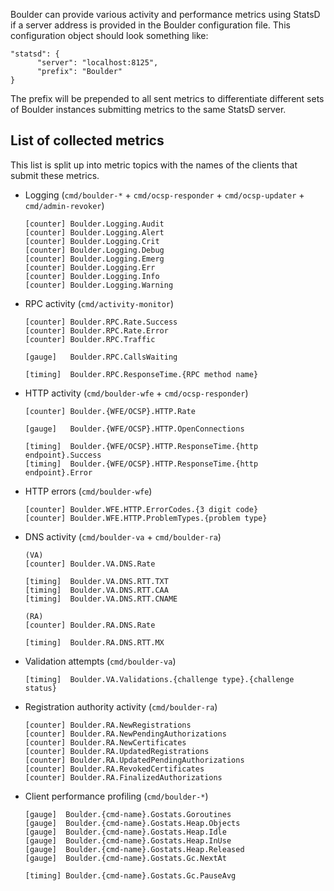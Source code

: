 Boulder can provide various activity and performance metrics using StatsD if a server address is provided in the Boulder configuration file. This configuration object should look something like:

```
"statsd": {
      "server": "localhost:8125",
      "prefix": "Boulder"
}
```

The prefix will be prepended to all sent metrics to differentiate different sets of Boulder instances submitting metrics to the same StatsD server.

## List of collected metrics

This list is split up into metric topics with the names of the clients that submit these metrics.

* Logging (`cmd/boulder-*` + `cmd/ocsp-responder` + `cmd/ocsp-updater` + `cmd/admin-revoker`)

    ```
	[counter] Boulder.Logging.Audit
	[counter] Boulder.Logging.Alert
	[counter] Boulder.Logging.Crit
	[counter] Boulder.Logging.Debug
	[counter] Boulder.Logging.Emerg
	[counter] Boulder.Logging.Err
	[counter] Boulder.Logging.Info
	[counter] Boulder.Logging.Warning
	```

* RPC activity (`cmd/activity-monitor`)

    ```
	[counter] Boulder.RPC.Rate.Success
  [counter] Boulder.RPC.Rate.Error
	[counter] Boulder.RPC.Traffic

	[gauge]   Boulder.RPC.CallsWaiting

	[timing]  Boulder.RPC.ResponseTime.{RPC method name}
	```

* HTTP activity (`cmd/boulder-wfe` + `cmd/ocsp-responder`)

    ```
	[counter] Boulder.{WFE/OCSP}.HTTP.Rate

	[gauge]   Boulder.{WFE/OCSP}.HTTP.OpenConnections

	[timing]  Boulder.{WFE/OCSP}.HTTP.ResponseTime.{http endpoint}.Success
	[timing]  Boulder.{WFE/OCSP}.HTTP.ResponseTime.{http endpoint}.Error
    ```

*  HTTP errors (`cmd/boulder-wfe`)

    ```
	[counter] Boulder.WFE.HTTP.ErrorCodes.{3 digit code}
	[counter] Boulder.WFE.HTTP.ProblemTypes.{problem type}
    ```

* DNS activity (`cmd/boulder-va` + `cmd/boulder-ra`)

    ```
    (VA)
  [counter] Boulder.VA.DNS.Rate

	[timing]  Boulder.VA.DNS.RTT.TXT
	[timing]  Boulder.VA.DNS.RTT.CAA
	[timing]  Boulder.VA.DNS.RTT.CNAME

    (RA)
  [counter] Boulder.RA.DNS.Rate

  [timing]  Boulder.RA.DNS.RTT.MX
    ```

* Validation attempts (`cmd/boulder-va`)

    ```
	[timing]  Boulder.VA.Validations.{challenge type}.{challenge status}
    ```

* Registration authority activity (`cmd/boulder-ra`)

    ```
	[counter] Boulder.RA.NewRegistrations
	[counter] Boulder.RA.NewPendingAuthorizations
	[counter] Boulder.RA.NewCertificates
	[counter] Boulder.RA.UpdatedRegistrations
	[counter] Boulder.RA.UpdatedPendingAuthorizations
	[counter] Boulder.RA.RevokedCertificates
	[counter] Boulder.RA.FinalizedAuthorizations
    ```

* Client performance profiling (`cmd/boulder-*`)

    ```
	[gauge]  Boulder.{cmd-name}.Gostats.Goroutines
	[gauge]  Boulder.{cmd-name}.Gostats.Heap.Objects
	[gauge]  Boulder.{cmd-name}.Gostats.Heap.Idle
	[gauge]  Boulder.{cmd-name}.Gostats.Heap.InUse
	[gauge]  Boulder.{cmd-name}.Gostats.Heap.Released
	[gauge]  Boulder.{cmd-name}.Gostats.Gc.NextAt

	[timing] Boulder.{cmd-name}.Gostats.Gc.PauseAvg
	```
